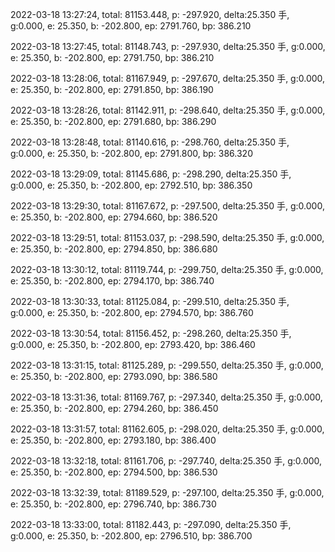 2022-03-18 13:27:24, total: 81153.448, p: -297.920, delta:25.350 手, g:0.000, e: 25.350, b: -202.800, ep: 2791.760, bp: 386.210

2022-03-18 13:27:45, total: 81148.743, p: -297.930, delta:25.350 手, g:0.000, e: 25.350, b: -202.800, ep: 2791.750, bp: 386.210

2022-03-18 13:28:06, total: 81167.949, p: -297.670, delta:25.350 手, g:0.000, e: 25.350, b: -202.800, ep: 2791.850, bp: 386.190

2022-03-18 13:28:26, total: 81142.911, p: -298.640, delta:25.350 手, g:0.000, e: 25.350, b: -202.800, ep: 2791.680, bp: 386.290

2022-03-18 13:28:48, total: 81140.616, p: -298.760, delta:25.350 手, g:0.000, e: 25.350, b: -202.800, ep: 2791.800, bp: 386.320

2022-03-18 13:29:09, total: 81145.686, p: -298.290, delta:25.350 手, g:0.000, e: 25.350, b: -202.800, ep: 2792.510, bp: 386.350

2022-03-18 13:29:30, total: 81167.672, p: -297.500, delta:25.350 手, g:0.000, e: 25.350, b: -202.800, ep: 2794.660, bp: 386.520

2022-03-18 13:29:51, total: 81153.037, p: -298.590, delta:25.350 手, g:0.000, e: 25.350, b: -202.800, ep: 2794.850, bp: 386.680

2022-03-18 13:30:12, total: 81119.744, p: -299.750, delta:25.350 手, g:0.000, e: 25.350, b: -202.800, ep: 2794.170, bp: 386.740

2022-03-18 13:30:33, total: 81125.084, p: -299.510, delta:25.350 手, g:0.000, e: 25.350, b: -202.800, ep: 2794.570, bp: 386.760

2022-03-18 13:30:54, total: 81156.452, p: -298.260, delta:25.350 手, g:0.000, e: 25.350, b: -202.800, ep: 2793.420, bp: 386.460

2022-03-18 13:31:15, total: 81125.289, p: -299.550, delta:25.350 手, g:0.000, e: 25.350, b: -202.800, ep: 2793.090, bp: 386.580

2022-03-18 13:31:36, total: 81169.767, p: -297.340, delta:25.350 手, g:0.000, e: 25.350, b: -202.800, ep: 2794.260, bp: 386.450

2022-03-18 13:31:57, total: 81162.605, p: -298.020, delta:25.350 手, g:0.000, e: 25.350, b: -202.800, ep: 2793.180, bp: 386.400

2022-03-18 13:32:18, total: 81161.706, p: -297.740, delta:25.350 手, g:0.000, e: 25.350, b: -202.800, ep: 2794.500, bp: 386.530

2022-03-18 13:32:39, total: 81189.529, p: -297.100, delta:25.350 手, g:0.000, e: 25.350, b: -202.800, ep: 2796.740, bp: 386.730

2022-03-18 13:33:00, total: 81182.443, p: -297.090, delta:25.350 手, g:0.000, e: 25.350, b: -202.800, ep: 2796.510, bp: 386.700